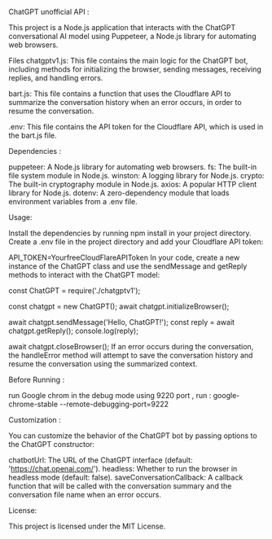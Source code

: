 ChatGPT unofficial API : 

This project is a Node.js application that interacts with the ChatGPT conversational AI model using Puppeteer, a Node.js library for automating web browsers.

Files
chatgptv1.js: This file contains the main logic for the ChatGPT bot, including methods for initializing the browser, sending messages, receiving replies, and handling errors.

bart.js: This file contains a function that uses the Cloudflare API to summarize the conversation history when an error occurs, in order to resume the conversation.

.env: This file contains the API token for the Cloudflare API, which is used in the bart.js file.

Dependencies :


puppeteer: A Node.js library for automating web browsers.
fs: The built-in file system module in Node.js.
winston: A logging library for Node.js.
crypto: The built-in cryptography module in Node.js.
axios: A popular HTTP client library for Node.js.
dotenv: A zero-dependency module that loads environment variables from a .env file.


Usage:


Install the dependencies by running npm install in your project directory.
Create a .env file in the project directory and add your Cloudflare API token:

API_TOKEN=YourfreeCloudFlareAPIToken
In your code, create a new instance of the ChatGPT class and use the sendMessage and getReply methods to interact with the ChatGPT model:

const ChatGPT = require('./chatgptv1');

const chatgpt = new ChatGPT();
await chatgpt.initializeBrowser();

await chatgpt.sendMessage('Hello, ChatGPT!');
const reply = await chatgpt.getReply();
console.log(reply);

await chatgpt.closeBrowser();
If an error occurs during the conversation, the handleError method will attempt to save the conversation history and resume the conversation using the summarized context.


Before Running : 

run Google chrom in the debug mode using 9220 port , run : google-chrome-stable --remote-debugging-port=9222


Customization :

You can customize the behavior of the ChatGPT bot by passing options to the ChatGPT constructor:

chatbotUrl: The URL of the ChatGPT interface (default: 'https://chat.openai.com/').
headless: Whether to run the browser in headless mode (default: false).
saveConversationCallback: A callback function that will be called with the conversation summary and the conversation file name when an error occurs.


License:

This project is licensed under the MIT License. 
